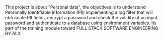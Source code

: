 This project is about "Personal data", the objectives is to understand Personally Identifiable Information (PII) implementing a log filter that will obfuscate PII fields, encrypt a password and check the validity of an input password and authenticate to a database using environment variables. Its part of the training module toward FULL STACK SOFTWARE ENGINEERING BY ALX


